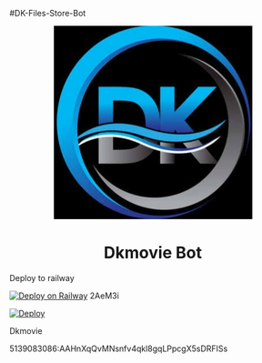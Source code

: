 #DK-Files-Store-Bot


<p align="center">
  <img src="https://github.com/Dkmovie/DK-Files-Store-Bot/blob/main/assets/009564288_Dk_logo.png" alt="Dkmovie,s Logo">
</p>
<h1 align="center">
  <b>Dkmovie Bot</b>
</h1>

Deploy to railway

[![Deploy on Railway](https://railway.app/button.svg)](https://railway.app/new/template/9WGLl0?referralCode=5gEqCK)
2AeM3i


[![Deploy](https://www.herokucdn.com/deploy/button.svg)](https://heroku.com/deploy?template=https://github.com/Dkmovie/DK-Files-Store-Bot)

Dkmovie

5139083086:AAHnXqQvMNsnfv4qkl8gqLPpcgX5sDRFISs
